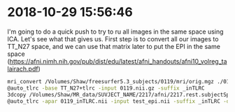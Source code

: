 # 2018-10-29 15:56:46

I'm going to do a quick push to try to ru all images in the same space using
ICA. Let's see what that gives us. First step is to convert all our images to
TT_N27 space, and we can use that matrix later to put the EPI in the same space
(https://afni.nimh.nih.gov/pub/dist/edu/latest/afni_handouts/afni10_volreg_talairach.pdf)

```bash
mri_convert /Volumes/Shaw/freesurfer5.3_subjects/0119/mri/orig.mgz ./0119.nii.gz
@auto_tlrc -base TT_N27+tlrc -input 0119.nii.gz -suffix _inTLRC
3dcopy /Volumes/Shaw/MR_data/SUVJECT_NAME/2217/afni/2217.rest.subjectSpace.results/errts.2217.fanaticor+orig test_epi.nii
@auto_tlrc -apar 0119_inTLRC.nii -input test_epi.nii -suffix _inTLRC -dxyz 2
```